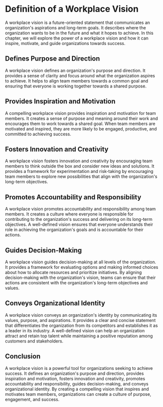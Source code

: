 Definition of a Workplace Vision
==========================================================================================

A workplace vision is a future-oriented statement that communicates an organization's aspirations and long-term goals. It describes where the organization wants to be in the future and what it hopes to achieve. In this chapter, we will explore the power of a workplace vision and how it can inspire, motivate, and guide organizations towards success.

Defines Purpose and Direction
-----------------------------

A workplace vision defines an organization's purpose and direction. It provides a sense of clarity and focus around what the organization aspires to achieve. It helps to align team members towards a common goal and ensuring that everyone is working together towards a shared purpose.

Provides Inspiration and Motivation
-----------------------------------

A compelling workplace vision provides inspiration and motivation for team members. It creates a sense of purpose and meaning around their work and encourages them to work towards a shared goal. When team members are motivated and inspired, they are more likely to be engaged, productive, and committed to achieving success.

Fosters Innovation and Creativity
---------------------------------

A workplace vision fosters innovation and creativity by encouraging team members to think outside the box and consider new ideas and solutions. It provides a framework for experimentation and risk-taking by encouraging team members to explore new possibilities that align with the organization's long-term objectives.

Promotes Accountability and Responsibility
------------------------------------------

A workplace vision promotes accountability and responsibility among team members. It creates a culture where everyone is responsible for contributing to the organization's success and delivering on its long-term objectives. A well-defined vision ensures that everyone understands their role in achieving the organization's goals and is accountable for their actions.

Guides Decision-Making
----------------------

A workplace vision guides decision-making at all levels of the organization. It provides a framework for evaluating options and making informed choices about how to allocate resources and prioritize initiatives. By aligning decision-making with the organization's vision, teams can ensure that their actions are consistent with the organization's long-term objectives and values.

Conveys Organizational Identity
-------------------------------

A workplace vision conveys an organization's identity by communicating its values, purpose, and aspirations. It provides a clear and concise statement that differentiates the organization from its competitors and establishes it as a leader in its industry. A well-defined vision can help an organization attract and retain top talent while maintaining a positive reputation among customers and stakeholders.

Conclusion
----------

A workplace vision is a powerful tool for organizations seeking to achieve success. It defines an organization's purpose and direction, provides inspiration and motivation, fosters innovation and creativity, promotes accountability and responsibility, guides decision-making, and conveys organizational identity. By creating a compelling vision that inspires and motivates team members, organizations can create a culture of purpose, engagement, and success.
